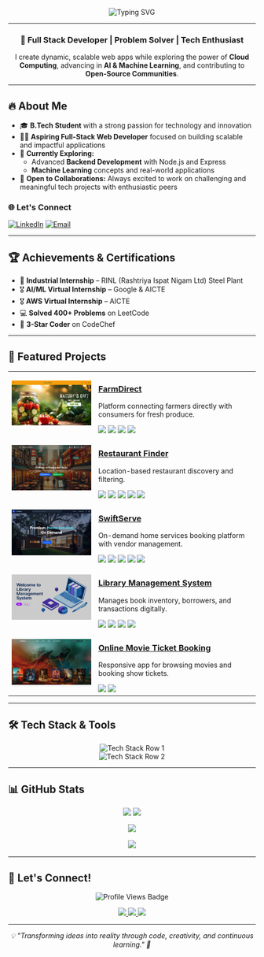<p align="center">
  <img src="https://readme-typing-svg.herokuapp.com?font=Fira+Code&size=30&pause=1000&color=61DAFB&center=true&vCenter=true&width=700&lines=Hi%2C+I'm+Devi+Sree+Prasanth+Reddy!;Full-Stack+Web+Developer+%F0%9F%9A%80;Passionate+About+AI+%26+ML+%F0%9F%92%A1" alt="Typing SVG" />
</p>

---
<h3 align="center">🚀 Full Stack Developer | Problem Solver | Tech Enthusiast</h3>
<p align="center">I create dynamic, scalable web apps while exploring the power of <b>Cloud Computing</b>, advancing in <b>AI & Machine Learning</b>, and contributing to <b>Open-Source Communities</b>.</p>


---

## 🔥 About Me

- 🎓 **B.Tech Student** with a strong passion for technology and innovation  
- 👨‍💻 **Aspiring Full-Stack Web Developer** focused on building scalable and impactful applications  
- 🧠 **Currently Exploring:**
  - Advanced **Backend Development** with Node.js and Express  
  - **Machine Learning** concepts and real-world applications  
- 🤝 **Open to Collaborations:** Always excited to work on challenging and meaningful tech projects with enthusiastic peers  

### 🌐 Let's Connect  
[![LinkedIn](https://img.shields.io/badge/LinkedIn-0077B5?style=flat-square&logo=linkedin&logoColor=white)](https://www.linkedin.com/in/b-devi-sree-prasanth-reddy-41b540256/)
[![Email](https://img.shields.io/badge/Email-D14836?style=flat-square&logo=gmail&logoColor=white)](mailto:dsp771122@gmail.com)

---

## 🏆 Achievements & Certifications

- 🏢 **Industrial Internship** – RINL (Rashtriya Ispat Nigam Ltd) Steel Plant  
- 🎖️ **AI/ML Virtual Internship** – Google & AICTE  
- 🎖️ **AWS Virtual Internship** – AICTE  
- 💻 **Solved 400+ Problems** on LeetCode  
- 🏅 **3-Star Coder** on CodeChef  

---

## 🚀 Featured Projects

<table width="100%">
  <!-- Project 1: FarmDirect -->
  <tr>
    <td width="35%" align="center">
      <a href="https://github.com/yourusername/farmdirect">
        <img src="./farm.png" width="400" />
      </a>
    </td>
    <td width="65%">
      <h3><a href="https://github.com/yourusername/farmdirect">FarmDirect</a></h3>
      <p>Platform connecting farmers directly with consumers for fresh produce.</p>
      <div>
        <img src="https://img.shields.io/badge/MongoDB-47A248?style=flat-square&logo=mongodb&logoColor=white" />
        <img src="https://img.shields.io/badge/Express.js-000000?style=flat-square&logo=express&logoColor=white" />
        <img src="https://img.shields.io/badge/React-61DAFB?style=flat-square&logo=react&logoColor=black" />
        <img src="https://img.shields.io/badge/Node.js-339933?style=flat-square&logo=node.js&logoColor=white" />
      </div>
    </td>
  </tr>

  <!-- Project 2: Restaurant Finder -->
  <tr>
    <td width="35%" align="center">
      <a href="https://github.com/yourusername/restaurant-finder">
        <img src="./ress.png" width="400" />
      </a>
    </td>
    <td width="65%">
      <h3><a href="https://github.com/yourusername/restaurant-finder">Restaurant Finder</a></h3>
      <p>Location-based restaurant discovery and filtering.</p>
      <div>
        <img src="https://img.shields.io/badge/MongoDB-47A248?style=flat-square&logo=mongodb&logoColor=white" />
        <img src="https://img.shields.io/badge/Express.js-000000?style=flat-square&logo=express&logoColor=white" />
        <img src="https://img.shields.io/badge/React-61DAFB?style=flat-square&logo=react&logoColor=black" />
        <img src="https://img.shields.io/badge/Node.js-339933?style=flat-square&logo=node.js&logoColor=white" />
        <img src="https://img.shields.io/badge/Geolocation_API-blue?style=flat-square" />
      </div>
    </td>
  </tr>

  <!-- Project 3: SwiftServe -->
  <tr>
    <td width="35%" align="center">
      <a href="https://github.com/yourusername/swiftserve">
        <img src="./swiftserve.png" width="400" />
      </a>
    </td>
    <td width="65%">
      <h3><a href="https://github.com/yourusername/swiftserve">SwiftServe</a></h3>
      <p>On-demand home services booking platform with vendor management.</p>
      <div>
        <img src="https://img.shields.io/badge/MongoDB-47A248?style=flat-square&logo=mongodb&logoColor=white" />
        <img src="https://img.shields.io/badge/Express.js-000000?style=flat-square&logo=express&logoColor=white" />
        <img src="https://img.shields.io/badge/React-61DAFB?style=flat-square&logo=react&logoColor=black" />
        <img src="https://img.shields.io/badge/Node.js-339933?style=flat-square&logo=node.js&logoColor=white" />
        <img src="https://img.shields.io/badge/Tailwind_CSS-06B6D4?style=flat-square&logo=tailwind-css&logoColor=white" />
      </div>
    </td>
  </tr>

  <!-- Project 4: Library Management System -->
  <tr>
    <td width="35%" align="center">
      <a href="https://github.com/yourusername/library-management">
        <img src="./lms.png" width="400" />
      </a>
    </td>
    <td width="65%">
      <h3><a href="https://github.com/yourusername/library-management">Library Management System</a></h3>
      <p>Manages book inventory, borrowers, and transactions digitally.</p>
      <div>
        <img src="https://img.shields.io/badge/MongoDB-47A248?style=flat-square&logo=mongodb&logoColor=white" />
        <img src="https://img.shields.io/badge/Express.js-000000?style=flat-square&logo=express&logoColor=white" />
        <img src="https://img.shields.io/badge/React-61DAFB?style=flat-square&logo=react&logoColor=black" />
        <img src="https://img.shields.io/badge/Node.js-339933?style=flat-square&logo=node.js&logoColor=white" />
      </div>
    </td>
  </tr>

  <!-- Project 5: Online Movie Ticket Booking -->
  <tr>
    <td width="35%" align="center">
      <a href="https://github.com/yourusername/movie-ticket-app">
        <img src="./movie.png" width="400" />
      </a>
    </td>
    <td width="65%">
      <h3><a href="https://github.com/yourusername/movie-ticket-app">Online Movie Ticket Booking</a></h3>
      <p>Responsive app for browsing movies and booking show tickets.</p>
      <div>
        <img src="https://img.shields.io/badge/React-61DAFB?style=flat-square&logo=react&logoColor=black" />
        <img src="https://img.shields.io/badge/Tailwind_CSS-06B6D4?style=flat-square&logo=tailwind-css&logoColor=white" />
      </div>
    </td>
  </tr>
</table>

---

## 🛠️ Tech Stack & Tools

<p align="center">
  <img src="https://skillicons.dev/icons?theme=dark&i=html,css,javascript,react,nodejs,express,mongodb" alt="Tech Stack Row 1" />
  <br/>
  <img src="https://skillicons.dev/icons?theme=dark&i=mysql,postman,github,git,cpp,python,java,c" alt="Tech Stack Row 2" />
</p>

---

## 📊 GitHub Stats

<p align="center">
  <img src="https://github-readme-stats.vercel.app/api?username=DeviSreePrasanth&show_icons=true&theme=radical" height="180px"/>
    <img src="https://github-readme-streak-stats.herokuapp.com/?user=DeviSreePrasanth&theme=radical" />
</p>

<p align="center">
  <img src="https://github-readme-stats.vercel.app/api/top-langs/?username=DeviSreePrasanth&layout=compact&theme=radical" height="180px"/>
</p>

<p align="center">
  <img src="https://github-readme-activity-graph.vercel.app/graph?username=DeviSreePrasanth&theme=radical" />
</p>

---

## 🎯 Let's Connect!

<p align="center"> <img src="https://komarev.com/ghpvc/?username=DeviSreePrasanth&label=Profile%20views&color=blueviolet&style=flat-square" alt="Profile Views Badge"/> </p>
<p align="center">
  <a href="https://www.linkedin.com/in/b-devi-sree-prasanth-reddy-41b540256/">
    <img src="https://img.shields.io/badge/LinkedIn-0077B5?style=for-the-badge&logo=linkedin&logoColor=white" />
  </a>
  <a href="https://devisreeprasanth.me/">
    <img src="https://img.shields.io/badge/Portfolio-FF5722?style=for-the-badge&logo=google-chrome&logoColor=white" />
  </a>
  <a href="mailto:dsp771122@gmail.com">
    <img src="https://img.shields.io/badge/Email-D14836?style=for-the-badge&logo=gmail&logoColor=white" />
  </a>
</p>

---

<p align="center"><i>💡 "Transforming ideas into reality through code, creativity, and continuous learning." 🌟</i></p>
